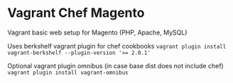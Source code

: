 Vagrant Chef Magento
================

Vagrant basic web setup for Magento (PHP, Apache, MySQL)

Uses berkshelf vagrant plugin for chef cookbooks `vagrant plugin install vagrant-berkshelf --plugin-version '>= 2.0.1'`

Optional vagrant plugin omnibus (in case base dist does not include chef) `vagrant plugin install vagrant-omnibus`

